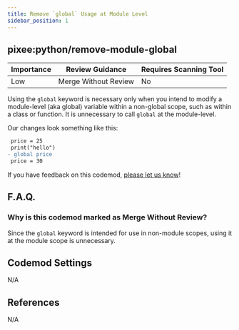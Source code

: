 ```yaml
---
title: Remove `global` Usage at Module Level
sidebar_position: 1
---
```


## pixee:python/remove-module-global

| Importance | Review Guidance      | Requires Scanning Tool |
|------------|----------------------|------------------------|
| Low        | Merge Without Review | No                     |

Using the `global` keyword is necessary only when you intend to modify a module-level (aka global) variable within a non-global scope, such as within a class or function. It is unnecessary to call `global` at the module-level.

Our changes look something like this:

```diff
 price = 25
 print("hello")
- global price
 price = 30
```

If you have feedback on this codemod, [please let us know](mailto:feedback@pixee.ai)!

## F.A.Q.

### Why is this codemod marked as Merge Without Review?

Since the `global` keyword is intended for use in non-module scopes, using it at the module scope is unnecessary.

## Codemod Settings

N/A

## References

N/A

